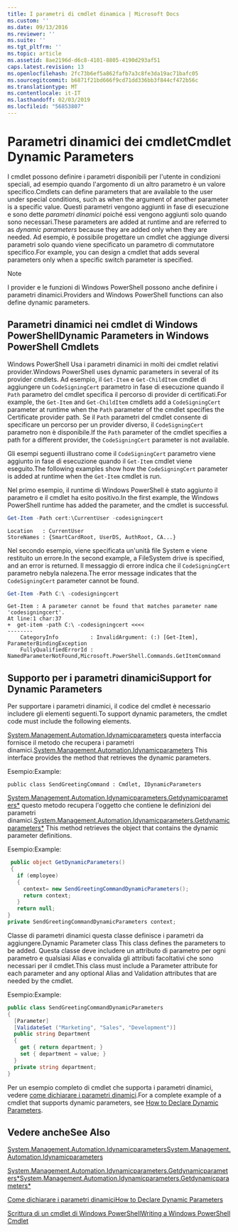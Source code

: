 ```yaml
---
title: I parametri di cmdlet dinamica | Microsoft Docs
ms.custom: ''
ms.date: 09/13/2016
ms.reviewer: ''
ms.suite: ''
ms.tgt_pltfrm: ''
ms.topic: article
ms.assetid: 8ae2196d-d6c8-4101-8805-4190d293af51
caps.latest.revision: 13
ms.openlocfilehash: 2fc73b6ef5a862fafb7a3c8fe3da19ac71bafc05
ms.sourcegitcommit: b6871f21bd666f9cd71dd336bb3f844cf472b56c
ms.translationtype: MT
ms.contentlocale: it-IT
ms.lasthandoff: 02/03/2019
ms.locfileid: "56853807"
---
```

# <a name="cmdlet-dynamic-parameters"></a><span data-ttu-id="21e98-102">Parametri dinamici dei cmdlet</span><span class="sxs-lookup"><span data-stu-id="21e98-102">Cmdlet Dynamic Parameters</span></span>

<span data-ttu-id="21e98-103">I cmdlet possono definire i parametri disponibili per l'utente in condizioni speciali, ad esempio quando l'argomento di un altro parametro è un valore specifico.</span><span class="sxs-lookup"><span data-stu-id="21e98-103">Cmdlets can define parameters that are available to the user under special conditions, such as when the argument of another parameter is a specific value.</span></span> <span data-ttu-id="21e98-104">Questi parametri vengono aggiunti in fase di esecuzione e sono dette *parametri dinamici* poiché essi vengono aggiunti solo quando sono necessari.</span><span class="sxs-lookup"><span data-stu-id="21e98-104">These parameters are added at runtime and are referred to as *dynamic parameters* because they are added only when they are needed.</span></span> <span data-ttu-id="21e98-105">Ad esempio, è possibile progettare un cmdlet che aggiunge diversi parametri solo quando viene specificato un parametro di commutatore specifico.</span><span class="sxs-lookup"><span data-stu-id="21e98-105">For example, you can design a cmdlet that adds several parameters only when a specific switch parameter is specified.</span></span>

> [!NOTE]
> <span data-ttu-id="21e98-106">I provider e le funzioni di Windows PowerShell possono anche definire i parametri dinamici.</span><span class="sxs-lookup"><span data-stu-id="21e98-106">Providers and Windows PowerShell functions can also define dynamic parameters.</span></span>

## <a name="dynamic-parameters-in-windows-powershell-cmdlets"></a><span data-ttu-id="21e98-107">Parametri dinamici nei cmdlet di Windows PowerShell</span><span class="sxs-lookup"><span data-stu-id="21e98-107">Dynamic Parameters in Windows PowerShell Cmdlets</span></span>

<span data-ttu-id="21e98-108">Windows PowerShell Usa i parametri dinamici in molti dei cmdlet relativi provider.</span><span class="sxs-lookup"><span data-stu-id="21e98-108">Windows PowerShell uses dynamic parameters in several of its provider cmdlets.</span></span> <span data-ttu-id="21e98-109">Ad esempio, il `Get-Item` e `Get-ChildItem` cmdlet di aggiungere un `CodeSigningCert` parametro in fase di esecuzione quando il `Path` parametro del cmdlet specifica il percorso di provider di certificati.</span><span class="sxs-lookup"><span data-stu-id="21e98-109">For example, the `Get-Item` and `Get-ChildItem` cmdlets add a `CodeSigningCert` parameter at runtime when the `Path` parameter of the cmdlet specifies the Certificate provider path.</span></span> <span data-ttu-id="21e98-110">Se il `Path` parametri del cmdlet consente di specificare un percorso per un provider diverso, il `CodeSigningCert` parametro non è disponibile.</span><span class="sxs-lookup"><span data-stu-id="21e98-110">If the `Path` parameter of the cmdlet specifies a path for a different provider, the `CodeSigningCert` parameter is not available.</span></span>

<span data-ttu-id="21e98-111">Gli esempi seguenti illustrano come il `CodeSigningCert` parametro viene aggiunto in fase di esecuzione quando il `Get-Item` cmdlet viene eseguito.</span><span class="sxs-lookup"><span data-stu-id="21e98-111">The following examples show how the `CodeSigningCert` parameter is added at runtime when the `Get-Item` cmdlet is run.</span></span>

<span data-ttu-id="21e98-112">Nel primo esempio, il runtime di Windows PowerShell è stato aggiunto il parametro e il cmdlet ha esito positivo.</span><span class="sxs-lookup"><span data-stu-id="21e98-112">In the first example, the Windows PowerShell runtime has added the parameter, and the cmdlet is successful.</span></span>

```powershell
Get-Item -Path cert:\CurrentUser -codesigningcert
```

```output
Location   : CurrentUser
StoreNames : {SmartCardRoot, UserDS, AuthRoot, CA...}
```

<span data-ttu-id="21e98-113">Nel secondo esempio, viene specificata un'unità file System e viene restituito un errore.</span><span class="sxs-lookup"><span data-stu-id="21e98-113">In the second example, a FileSystem drive is specified, and an error is returned.</span></span> <span data-ttu-id="21e98-114">Il messaggio di errore indica che il `CodeSigningCert` parametro nebyla nalezena.</span><span class="sxs-lookup"><span data-stu-id="21e98-114">The error message indicates that the `CodeSigningCert` parameter cannot be found.</span></span>

```powershell
Get-Item -Path C:\ -codesigningcert
```

```output
Get-Item : A parameter cannot be found that matches parameter name 'codesigningcert'.
At line:1 char:37
+  get-item -path C:\ -codesigningcert <<<<
--------
    CategoryInfo          : InvalidArgument: (:) [Get-Item], ParameterBindingException
    FullyQualifiedErrorId : NamedParameterNotFound,Microsoft.PowerShell.Commands.GetItemCommand
```

## <a name="support-for-dynamic-parameters"></a><span data-ttu-id="21e98-115">Supporto per i parametri dinamici</span><span class="sxs-lookup"><span data-stu-id="21e98-115">Support for Dynamic Parameters</span></span>

<span data-ttu-id="21e98-116">Per supportare i parametri dinamici, il codice del cmdlet è necessario includere gli elementi seguenti.</span><span class="sxs-lookup"><span data-stu-id="21e98-116">To support dynamic parameters, the cmdlet code must include the following elements.</span></span>

<span data-ttu-id="21e98-117">[System.Management.Automation.Idynamicparameters](/dotnet/api/System.Management.Automation.IDynamicParameters) questa interfaccia fornisce il metodo che recupera i parametri dinamici.</span><span class="sxs-lookup"><span data-stu-id="21e98-117">[System.Management.Automation.Idynamicparameters](/dotnet/api/System.Management.Automation.IDynamicParameters) This interface provides the method that retrieves the dynamic parameters.</span></span>

<span data-ttu-id="21e98-118">Esempio:</span><span class="sxs-lookup"><span data-stu-id="21e98-118">Example:</span></span>

`public class SendGreetingCommand : Cmdlet, IDynamicParameters`

<span data-ttu-id="21e98-119">[System.Management.Automation.Idynamicparameters.Getdynamicparameters\*](/dotnet/api/System.Management.Automation.IDynamicParameters.GetDynamicParameters) questo metodo recupera l'oggetto che contiene le definizioni dei parametri dinamici.</span><span class="sxs-lookup"><span data-stu-id="21e98-119">[System.Management.Automation.Idynamicparameters.Getdynamicparameters\*](/dotnet/api/System.Management.Automation.IDynamicParameters.GetDynamicParameters) This method retrieves the object that contains the dynamic parameter definitions.</span></span>

<span data-ttu-id="21e98-120">Esempio:</span><span class="sxs-lookup"><span data-stu-id="21e98-120">Example:</span></span>

```csharp
 public object GetDynamicParameters()
 {
   if (employee)
   {
     context= new SendGreetingCommandDynamicParameters();
     return context;
   }
   return null;
}
private SendGreetingCommandDynamicParameters context;
```

<span data-ttu-id="21e98-121">Classe di parametri dinamici questa classe definisce i parametri da aggiungere.</span><span class="sxs-lookup"><span data-stu-id="21e98-121">Dynamic Parameter class This class defines the parameters to be added.</span></span> <span data-ttu-id="21e98-122">Questa classe deve includere un attributo di parametro per ogni parametro e qualsiasi Alias e convalida gli attributi facoltativi che sono necessari per il cmdlet.</span><span class="sxs-lookup"><span data-stu-id="21e98-122">This class must include a Parameter attribute for each parameter and any optional Alias and Validation attributes that are needed by the cmdlet.</span></span>

<span data-ttu-id="21e98-123">Esempio:</span><span class="sxs-lookup"><span data-stu-id="21e98-123">Example:</span></span>

```csharp
public class SendGreetingCommandDynamicParameters
{
  [Parameter]
  [ValidateSet ("Marketing", "Sales", "Development")]
  public string Department
  {
    get { return department; }
    set { department = value; }
  }
  private string department;
}
```

<span data-ttu-id="21e98-124">Per un esempio completo di cmdlet che supporta i parametri dinamici, vedere [come dichiarare i parametri dinamici](./how-to-declare-dynamic-parameters.md).</span><span class="sxs-lookup"><span data-stu-id="21e98-124">For a complete example of a cmdlet that supports dynamic parameters, see [How to Declare Dynamic Parameters](./how-to-declare-dynamic-parameters.md).</span></span>

## <a name="see-also"></a><span data-ttu-id="21e98-125">Vedere anche</span><span class="sxs-lookup"><span data-stu-id="21e98-125">See Also</span></span>

[<span data-ttu-id="21e98-126">System.Management.Automation.Idynamicparameters</span><span class="sxs-lookup"><span data-stu-id="21e98-126">System.Management.Automation.Idynamicparameters</span></span>](/dotnet/api/System.Management.Automation.IDynamicParameters)

[<span data-ttu-id="21e98-127">System.Management.Automation.Idynamicparameters.Getdynamicparameters\*</span><span class="sxs-lookup"><span data-stu-id="21e98-127">System.Management.Automation.Idynamicparameters.Getdynamicparameters\*</span></span>](/dotnet/api/System.Management.Automation.IDynamicParameters.GetDynamicParameters)

[<span data-ttu-id="21e98-128">Come dichiarare i parametri dinamici</span><span class="sxs-lookup"><span data-stu-id="21e98-128">How to Declare Dynamic Parameters</span></span>](./how-to-declare-dynamic-parameters.md)

[<span data-ttu-id="21e98-129">Scrittura di un cmdlet di Windows PowerShell</span><span class="sxs-lookup"><span data-stu-id="21e98-129">Writing a Windows PowerShell Cmdlet</span></span>](./writing-a-windows-powershell-cmdlet.md)
